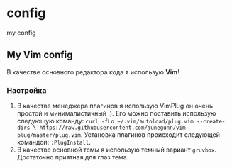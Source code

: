 # config
my config

## My Vim config
В качестве основного редактора кода я использую **Vim**!

### Настройка
1. В качестве менеджера плагинов я использую VimPlug он очень простой и минималистичный :). Его можно поставить использую следующую команду: `curl -fLo ~/.vim/autoload/plug.vim --create-dirs \
    https://raw.githubusercontent.com/junegunn/vim-plug/master/plug.vim`. Установка плагинов происходит следующей командой: `:PlugInstall`.
2. В качестве основной темы я использую темный вариант `gruvbox`. Достаточно приятная для глаз тема. 
